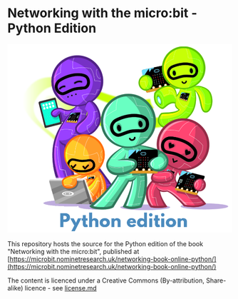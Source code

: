Networking with the micro:bit - Python Edition
=============================================

![Cover image](cover/cover_python.png)

This repository hosts the source for the Python edition of the book "Networking with the micro:bit", published at [https://microbit.nominetresearch.uk/networking-book-online-python/](https://microbit.nominetresearch.uk/networking-book-online-python/)

The content is licenced under a Creative Commons (By-attribution, Share-alike) licence - see [license.md](License.txt)

